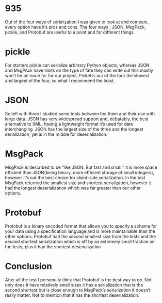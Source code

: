 # 935
Out of the four ways of serialization I was given to look at and compare, every option have it’s pros and cons. The four ways : JSON, MsgPack, pickle, and Protobuf are useful to a point and for different things.
# pickle
For starters pickle can serialize arbitrary Python objects, whereas JSON and MsgPAck have limits on the type of fate they can write out this mostly won’t be an issue for for our project. Pickel is out of the four the slowest and largest of the four, so what I recommend the least.
# JSON
So left with three I studied some tests between the them and their use with large data.  JSON has very widespread support and, debatably, the best alternative to XML, having a lightweight format it’s used for data interchanging. JSON has the largest size of the three and the longest serialization, yet is in the middle for deserialization. 
# MsgPack
MsgPack is described to be “like JSON. But fast and small.” it is more space efficient than JSON(being binary, more efficient storage of small integers), however it’s not the best choice for client-side serialization. In the test MsgPack returned the smallest size and shortest serialization, however it had the longest deserialization which was far greater than our other options. 
# Protobuf 
Protobuf is a binary encoded format that allows you to specify a schema for your data using a specification language and is more maintainable than the other options. Protobuf had the second smallest size from the tests and the second shortest serialization which is off by an extremely small fraction on the tests, plus it had the shortest deserialization
# Conclusion
After all the test I personally think that Protobuf is the best way to go. Not only does it have relatively small sizes it has a serialization that is the second shortest but is close enough to MsgPack’s serialization it doesn’t really matter. Not to mention that it has the shortest deserialization. 

